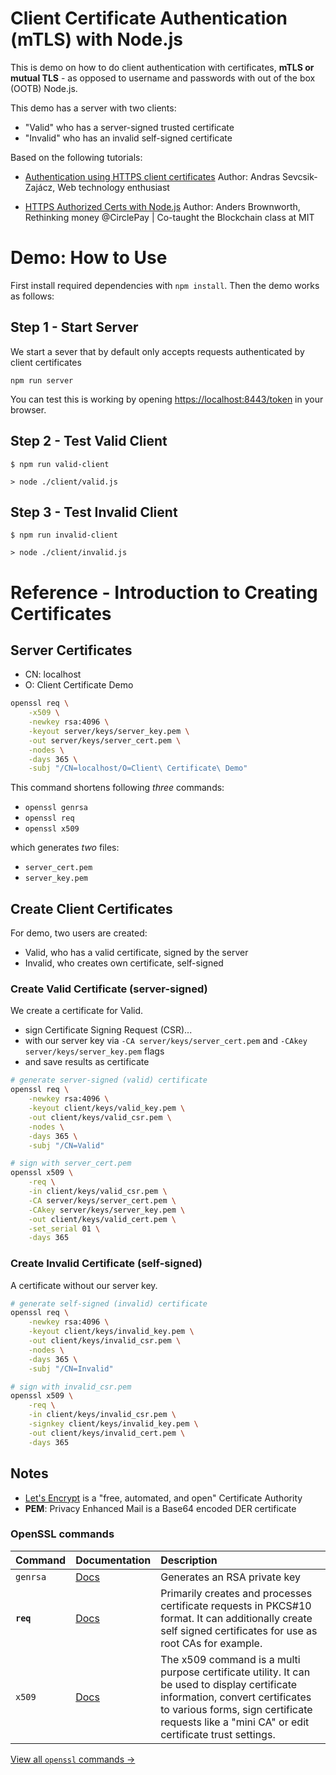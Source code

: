 # Client Certificate Authentication (mTLS) with Node.js

This is demo on how to do client authentication with certificates, **mTLS or mutual TLS** - as opposed to username and passwords with out of the box (OOTB) Node.js.

This demo has a server with two clients:

- "Valid" who has a server-signed trusted certificate
- "Invalid" who has an invalid self-signed certificate

Based on the following tutorials:

- [Authentication using HTTPS client certificates](https://medium.com/@sevcsik/authentication-using-https-client-certificates-3c9d270e8326)
  Author: Andras Sevcsik-Zajácz, Web technology enthusiast

- [HTTPS Authorized Certs with Node.js](https://engineering.circle.com/https-authorized-certs-with-node-js-315e548354a2)
  Author: Anders Brownworth, Rethinking money @CirclePay | Co-taught the Blockchain class at MIT

# Demo: How to Use

First install required dependencies with `npm install`. Then the demo works as follows:

## Step 1 - Start Server

We start a sever that by default only accepts requests authenticated by client certificates

```
npm run server
```

You can test this is working by opening [https://localhost:8443/token](https://localhost:4433/token) in your browser.

## Step 2 - Test Valid Client

```
$ npm run valid-client

> node ./client/valid.js

```

## Step 3 - Test Invalid Client

```
$ npm run invalid-client

> node ./client/invalid.js

```


# Reference - Introduction to Creating Certificates

## Server Certificates

- CN: localhost
- O: Client Certificate Demo

```bash
openssl req \
	-x509 \
	-newkey rsa:4096 \
	-keyout server/keys/server_key.pem \
	-out server/keys/server_cert.pem \
	-nodes \
	-days 365 \
	-subj "/CN=localhost/O=Client\ Certificate\ Demo"
```

This command shortens following _three_ commands:

- `openssl genrsa`
- `openssl req`
- `openssl x509`

which generates _two_ files:

- `server_cert.pem`
- `server_key.pem`

## Create Client Certificates

For demo, two users are created:

- Valid, who has a valid certificate, signed by the server
- Invalid, who creates own certificate, self-signed


### Create Valid Certificate (server-signed)

We create a certificate for Valid.

- sign Certificate Signing Request (CSR)...
- with our server key via `-CA server/keys/server_cert.pem` and
  `-CAkey server/keys/server_key.pem` flags
- and save results as certificate

```bash
# generate server-signed (valid) certificate
openssl req \
	-newkey rsa:4096 \
	-keyout client/keys/valid_key.pem \
	-out client/keys/valid_csr.pem \
	-nodes \
	-days 365 \
	-subj "/CN=Valid"

# sign with server_cert.pem
openssl x509 \
	-req \
	-in client/keys/valid_csr.pem \
	-CA server/keys/server_cert.pem \
	-CAkey server/keys/server_key.pem \
	-out client/keys/valid_cert.pem \
	-set_serial 01 \
	-days 365
```

### Create Invalid Certificate (self-signed)

A certificate without our server key.

```bash
# generate self-signed (invalid) certificate
openssl req \
	-newkey rsa:4096 \
	-keyout client/keys/invalid_key.pem \
	-out client/keys/invalid_csr.pem \
	-nodes \
	-days 365 \
	-subj "/CN=Invalid"

# sign with invalid_csr.pem
openssl x509 \
	-req \
	-in client/keys/invalid_csr.pem \
	-signkey client/keys/invalid_key.pem \
	-out client/keys/invalid_cert.pem \
	-days 365
```

## Notes

- [Let's Encrypt](https://letsencrypt.org/) is a "free, automated, and open" Certificate Authority
- **PEM**: Privacy Enhanced Mail is a Base64 encoded DER certificate

### OpenSSL commands

| Command | Documentation | Description |
|:--|:--|:--|
| `genrsa` | [Docs](https://www.openssl.org/docs/man1.0.2/apps/genrsa.html) |  Generates an RSA private key |
| **`req`** | [Docs](https://www.openssl.org/docs/man1.0.2/apps/req.html) |  Primarily creates and processes certificate requests in PKCS#10 format. It can additionally create self signed certificates for use as root CAs for example. |
| `x509` | [Docs](https://www.openssl.org/docs/man1.0.2/apps/x509.html) | The x509 command is a multi purpose certificate utility. It can be used to display certificate information, convert certificates to various forms, sign certificate requests like a "mini CA" or edit certificate trust settings. |

[View all `openssl` commands &rarr;](https://www.openssl.org/docs/man1.0.2/apps/openssl.html)
